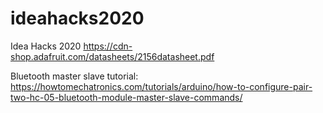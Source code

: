 # ideahacks2020
Idea Hacks 2020
https://cdn-shop.adafruit.com/datasheets/2156datasheet.pdf

Bluetooth master slave tutorial: https://howtomechatronics.com/tutorials/arduino/how-to-configure-pair-two-hc-05-bluetooth-module-master-slave-commands/
